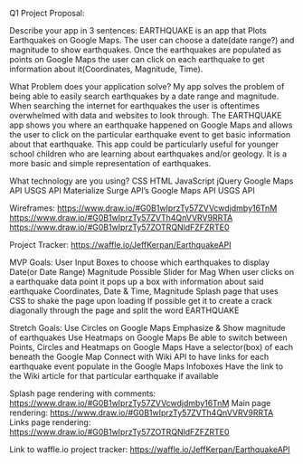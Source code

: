 Q1 Project Proposal:

Describe your app in 3 sentences:
EARTHQUAKE is an app that Plots Earthquakes on Google Maps.
The user can choose a date(date range?) and magnitude to show earthquakes.
Once the earthquakes are populated as points on Google Maps the user can click on each earthquake to get information about it(Coordinates, Magnitude, Time).

What Problem does your application solve?
My app solves the problem of being able to easily search earthquakes by a date range and magnitude.  When searching the internet for earthquakes the user is oftentimes overwhelmed with data and websites to look through.  The EARTHQUAKE app shows you where an earthquake happened on Google Maps and allows the user to click on the particular earthquake event to get basic information about that earthquake.  This app could be particularly useful for younger school children who are learning about earthquakes and/or geology.  It is a more basic and simple representation of earthquakes.   

What technology are you using?
CSS
HTML
JavaScript
jQuery
Google Maps API
USGS API
Materialize
Surge
API’s
Google Maps API
USGS API

Wireframes:
https://www.draw.io/#G0B1wIprzTy57ZVVcwdjdmby16TnM
https://www.draw.io/#G0B1wIprzTy57ZVTh4QnVVRV9RRTA
https://www.draw.io/#G0B1wIprzTy57ZOTRQNldFZFZRTE0

Project Tracker:
https://waffle.io/JeffKerpan/EarthquakeAPI

MVP Goals:
User Input Boxes to choose which earthquakes to display
Date(or Date Range)
Magnitude
Possible Slider for Mag
When user clicks on a earthquake data point it pops up a box with information about said earthquake
Coordinates, Date & Time, Magnitude
Splash page that uses CSS to shake the page upon loading
If possible get it to create a crack diagonally through the page and split the word EARTHQUAKE

Stretch Goals:
Use Circles on Google Maps
Emphasize & Show magnitude of earthquakes
Use Heatmaps on Google Maps
Be able to switch between Points, Circles and Heatmaps on Google Maps
Have a selector(box) of each beneath the Google Map
Connect with Wiki API to have links for each earthquake event populate in the Google Maps Infoboxes
Have the link to the Wiki article for that particular earthquake if available



Splash page rendering with comments:
https://www.draw.io/#G0B1wIprzTy57ZVVcwdjdmby16TnM
Main page rendering:
https://www.draw.io/#G0B1wIprzTy57ZVTh4QnVVRV9RRTA
Links page rendering:
https://www.draw.io/#G0B1wIprzTy57ZOTRQNldFZFZRTE0

Link to waffle.io project tracker:
https://waffle.io/JeffKerpan/EarthquakeAPI
